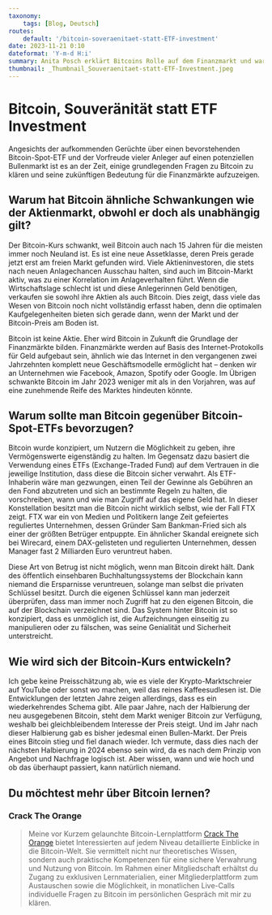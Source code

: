 ```yaml
---
taxonomy:
    tags: [Blog, Deutsch]
routes:
    default: '/bitcoin-soveraenitaet-statt-ETF-investment'
date: 2023-11-21 0:10
dateformat: 'Y-m-d H:i'
summary: Anita Posch erklärt Bitcoins Rolle auf dem Finanzmarkt und warnt vor dem Investment in einen zukünftigen Bitcoin-Spot-ETF.
thumbnail: _Thumbnail_Souveraenitaet-statt-ETF-Investment.jpeg
---
```


# Bitcoin, Souveränität statt ETF Investment
Angesichts der aufkommenden Gerüchte über einen bevorstehenden Bitcoin-Spot-ETF und der Vorfreude vieler Anleger auf einen potenziellen Bullenmarkt ist es an der Zeit, einige grundlegenden Fragen zu Bitcoin zu klären und seine zukünftigen Bedeutung für die Finanzmärkte aufzuzeigen.

## Warum hat Bitcoin ähnliche Schwankungen wie der Aktienmarkt, obwohl er doch als unabhängig gilt?
Der Bitcoin-Kurs schwankt, weil Bitcoin auch nach 15 Jahren für die meisten immer noch Neuland ist. Es ist eine neue Assetklasse, deren Preis gerade jetzt erst am freien Markt gefunden wird. Viele Aktieninvestoren, die stets nach neuen Anlagechancen Ausschau halten, sind auch im Bitcoin-Markt aktiv, was zu einer Korrelation im Anlageverhalten führt. Wenn die Wirtschaftslage schlecht ist und diese Anlegerinnen Geld benötigen, verkaufen sie sowohl ihre Aktien als auch Bitcoin. Dies zeigt, dass viele das Wesen von Bitcoin noch nicht vollständig erfasst haben, denn die optimalen Kaufgelegenheiten bieten sich gerade dann, wenn der Markt und der Bitcoin-Preis am Boden ist.

Bitcoin ist keine Aktie. Eher wird Bitcoin in Zukunft die Grundlage der Finanzmärkte bilden. 
Finanzmärkte werden auf Basis des Internet-Protokolls für Geld aufgebaut sein, ähnlich wie das Internet in den vergangenen zwei Jahrzehnten komplett neue Geschäftsmodelle ermöglicht hat – denken wir an Unternehmen wie Facebook, Amazon, Spotify oder Google. Im Übrigen schwankte Bitcoin im Jahr 2023 weniger mit als in den Vorjahren, was auf eine zunehmende Reife des Marktes hindeuten könnte.

## Warum sollte man Bitcoin gegenüber Bitcoin-Spot-ETFs bevorzugen?
Bitcoin wurde konzipiert, um Nutzern die Möglichkeit zu geben, ihre Vermögenswerte eigenständig zu halten. Im Gegensatz dazu basiert die Verwendung eines ETFs (Exchange-Traded Fund) auf dem Vertrauen in die jeweilige Institution, dass diese die Bitcoin sicher verwahrt. Als ETF-Inhaberin wäre man gezwungen, einen Teil der Gewinne als Gebühren an den Fond abzutreten und sich an bestimmte Regeln zu halten, die vorschreiben, wann und wie man Zugriff auf das eigene Geld hat. In dieser Konstellation besitzt man die Bitcoin nicht wirklich selbst, wie der Fall FTX zeigt. FTX war ein von Medien und Politikern lange Zeit gefeiertes reguliertes Unternehmen, dessen Gründer Sam Bankman-Fried sich als einer der größten Betrüger entpuppte. Ein ähnlicher Skandal ereignete sich bei Wirecard, einem DAX-gelisteten und regulierten Unternehmen, dessen Manager fast 2 Milliarden Euro veruntreut haben.

Diese Art von Betrug ist nicht möglich, wenn man Bitcoin direkt hält. Dank des öffentlich einsehbaren Buchhaltungssystems der Blockchain kann niemand die Ersparnisse veruntreuen, solange man selbst die privaten Schlüssel besitzt. Durch die eigenen Schlüssel kann man jederzeit überprüfen, dass man immer noch Zugriff hat zu den eigenen Bitcoin, die auf der Blockchain verzeichnet sind. Das System hinter Bitcoin ist so konzipiert, dass es unmöglich ist, die Aufzeichnungen einseitig zu manipulieren oder zu fälschen, was seine Genialität und Sicherheit unterstreicht.

## Wie wird sich der Bitcoin-Kurs entwickeln?
Ich gebe keine Preisschätzung ab, wie es viele der Krypto-Marktschreier auf YouTube oder sonst wo machen, weil das reines Kaffeesudlesen ist. Die Entwicklungen der letzten Jahre zeigen allerdings, dass es ein wiederkehrendes Schema gibt. Alle paar Jahre, nach der Halbierung der neu ausgegebenen Bitcoin, steht dem Markt weniger Bitcoin zur Verfügung, weshalb bei gleichbleibendem Interesse der Preis steigt. Und im Jahr nach dieser Halbierung gab es bisher jedesmal einen Bullen-Markt. Der Preis eines Bitcoin stieg und fiel danach wieder. Ich vermute, dass dies nach der nächsten Halbierung in 2024 ebenso sein wird, da es nach dem Prinzip von Angebot und Nachfrage logisch ist. Aber wissen, wann und wie hoch und ob das überhaupt passiert, kann natürlich niemand.

## Du möchtest mehr über Bitcoin lernen? 

### Crack The Orange

> Meine vor Kurzem gelaunchte Bitcoin-Lernplattform [Crack The Orange](https://cracktheorange.com) bietet Interessierten auf jedem Niveau detaillierte Einblicke in die Bitcoin-Welt. Sie vermittelt nicht nur theoretisches Wissen, sondern auch praktische Kompetenzen für eine sichere Verwahrung und Nutzung von Bitcoin. Im Rahmen einer Mitgliedschaft erhältst du Zugang zu exklusiven Lernmaterialien, einer Mitgliederplattform zum Austauschen sowie die Möglichkeit, in monatlichen Live-Calls individuelle Fragen zu Bitcoin im persönlichen Gespräch mit mir zu klären.
